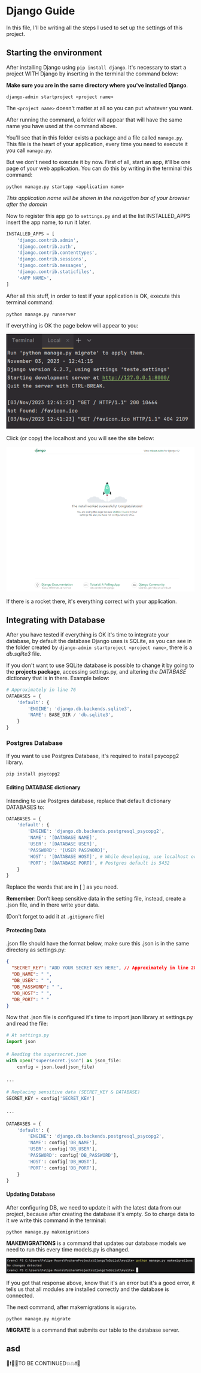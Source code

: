 # Django Guide

In this file, I'll be writing all the steps I used to set up the settings of this project.

## Starting the environment

After installing Django using `pip install django`. It's necessary to start a project WITH Django by inserting in the terminal the command below:

**Make sure you are in the same directory where you've installed Django**.

```terminal
django-admin startproject <project name>
```

The `<project name>` doesn't matter at all so you can put whatever you want.

After running the command, a folder will appear that will have the same name you have used at the command above.

You'll see that in this folder exists a package and a file called `manage.py`. This file is the heart of your application, every time you need to execute it you call `manage.py`.

But we don't need to execute it by now. First of all, start an app, it'll be one page of your web application. You can do this by writing in the terminal this command:

`python manage.py startapp <application name>`

_This application name will be shown in the navigation bar of your browser after the domain_

Now to register this app go to `settings.py` and at the list INSTALLED_APPS insert the app name, to run it later.

```python
INSTALLED_APPS = [
    'django.contrib.admin',
    'django.contrib.auth',
    'django.contrib.contenttypes',
    'django.contrib.sessions',
    'django.contrib.messages',
    'django.contrib.staticfiles',
    '<APP NAME>',
]
```

After all this stuff, in order to test if your application is OK, execute this terminal command:

`python manage.py runserver`

If everything is OK the page below will appear to you:

![server link](./markdown_imgs/runserver_confirmed.png)

Click (or copy) the localhost and you will see the site below:

![server is running](./markdown_imgs/sucessful_access.png)

If there is a rocket there, it's everything correct with your application.

## Integrating with Database

After you have tested if everything is OK it's time to integrate your database, by default the database Django uses is SQLite, as you can see in the folder created by `django-admin startproject <project name>`, there is a _db.sqlite3_ file.

If you don't want to use SQLite database is possible to change it by going to the **projects package**, accessing settings.py, and altering _the DATABASE_ dictionary that is in there. Example below:

```python
# Approximately in line 76
DATABASES = {
    'default': {
        'ENGINE': 'django.db.backends.sqlite3',
        'NAME': BASE_DIR / 'db.sqlite3',
    }
}
```

### Postgres Database

If you want to use Postgres Database, it's required to install psycopg2 library.

```terminal
pip install psycopg2
```

#### Editing DATABASE dictionary

Intending to use Postgres database, replace that default dictionary DATABASES to:

```python
DATABASES = {
    'default': {
        'ENGINE': 'django.db.backends.postgresql_psycopg2',
        'NAME': '[DATABASE NAME]',
        'USER': '[DATABASE USER]',
        'PASSWORD': '[USER PASSWORD]',
        'HOST': '[DATABASE HOST]', # While developing, use localhost or 127.0.0.1
        'PORT': '[DATABASE PORT]', # Postgres default is 5432
    }
}
```

Replace the words that are in [ ] as you need.

<strong>Remember</strong>: Don’t keep sensitive data in the setting file, instead, create a .json file, and in there write your data.

(Don't forget to add it at `.gitignore` file)

#### Protecting Data

.json file should have the format below, make sure this .json is in the same directory as settings.py:

```json
{
  "SECRET_KEY": "ADD YOUR SECRET KEY HERE", // Approximately in line 28 at settings.py
  "DB_NAME": " ",
  "DB_USER": " ",
  "DB_PASSWORD": " ",
  "DB_HOST": " ",
  "DB_PORT": " "
}
```

Now that .json file is configured it's time to import json library at settings.py and read the file:

```python
# At settings.py
import json

# Reading the supersecret.json
with open("supersecret.json") as json_file:
    config = json.load(json_file)

...

# Replacing sensitive data (SECRET_KEY & DATABASE)
SECRET_KEY = config['SECRET_KEY']

...

DATABASES = {
    'default': {
        'ENGINE': 'django.db.backends.postgresql_psycopg2',
        'NAME': config['DB_NAME'],
        'USER': config['DB_USER'],
        'PASSWORD': config['DB_PASSWORD'],
        'HOST': config['DB_HOST'],
        'PORT': config['DB_PORT'],
    }
}
```

#### Updating Database

After configuring DB, we need to update it with the latest data from our project, because after creating the database it's empty. So to charge data to it we write this command in the terminal:

```terminal
python manage.py makemigrations
```

**MAKEMIGRATIONS** is a command that updates our database models we need to run this every time models.py is changed.

![makemigrations_command_success](./markdown_imgs/makemigrations_error.png)

If you got that response above, know that it's an error but it's a good error, it tells us that all modules are installed correctly and the database is connected.

The next command, after makemigrations is `migrate`.

```
python manage.py migrate
```

**MIGRATE** is a command that submits our table to the database server.

## asd

🧐❗💥💥TO BE CONTINUED💥💥❗🧐
